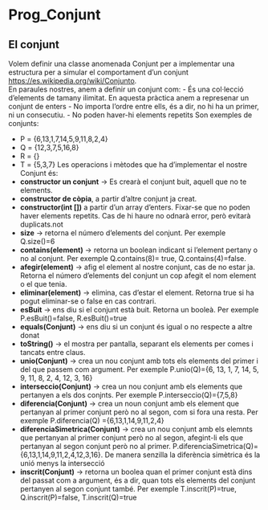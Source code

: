 # Prog_Conjunt
## El conjunt
Volem definir una classe anomenada Conjunt per a implementar una estructura per a simular el
comportament d’un conjunt https://es.wikipedia.org/wiki/Conjunto.  
En paraules nostres, anem a definir un conjunt com: - És una col·lecció d’elements de tamany ilimitat.
En aquesta pràctica anem a represenar un conjunt de enters - No importa l’ordre entre ells, és a dir, no
hi ha un primer, ni un consecutiu. - No poden haver-hi elements repetits
Son exemples de conjunts:  
- P = {6,13,1,7,14,5,9,11,8,2,4}
- Q = {12,3,7,5,16,8}
- R = {}
- T = {5,3,7}
Les operacions i mètodes que ha d’implementar el nostre Conjunt és:  
- **constructor un conjunt** → Es crearà el conjunt buit, aquell que no te elements.
- **constructor de còpia**, a partir d’altre conjunt ja creat.
- **constructor(int [])** a partir d’un array d’enters. Fixar-se que no poden haver elements
repetits. Cas de hi haure no odnarà error, però evitarà duplicats.not
- **size** → retorna el número d’elements del conjunt. Per exemple Q.size()=6
- **contains(element)** → retorna un boolean indicant si l’element pertany o no al conjunt. Per
exemple Q.contains(8)= true, Q.contains(4)=false.
- **afegir(element)** → afig el element al nostre conjunt, cas de no estar ja. Retorna el número
d’elements del conjunt un cop afegit el nom element o el que tenia.
- **eliminar(element)** → elimina, cas d’estar el element. Retorna true si ha pogut eliminar-se o
false en cas contrari.
- **esBuit** → ens diu si el conjunt està buit. Retorna un booleà. Per exemple P.esBuit()=false,
R.esBuit()=true
- **equals(Conjunt)** → ens diu si un conjunt és igual o no respecte a altre donat
- **toString()** → el mostra per pantalla, separant els elements per comes i tancats entre claus.
- **unio(Conjunt)** → crea un nou conjunt amb tots els elements del primer i del que passem com
argument. Per exemple P.unio(Q)={6, 13, 1, 7, 14, 5, 9, 11, 8, 2, 4, 12, 3,
16}
- **interseccio(Conjunt)** → crea un nou conjunt amb els elements que pertanyen a els dos
conjnts. Per exemple P.interseccio(Q)={7,5,8}
- **diferencia(Conjunt)** → crea un noun conjunt amb els element que pertanyan al primer conjunt però no al segon, com si fora una resta. Per exemple P.diferencia(Q)
={6,13,1,14,9,11,2,4}
- **diferenciaSimetrica(Conjunt)** → crea un nou conjunt amb els elemnts que pertanyan al
primer conjunt però no al segon, afegint-li els que pertanyan al segon conjunt però no al primer.
P.diferenciaSimetrica(Q)={6,13,1,14,9,11,2,4,12,3,16}. De manera senzilla la
diferència simètrica és la unió menys la intersecció
- **inscrit(Conjunt)** → retorna un boolea quan el primer conjunt està dins del passat com a
argument, és a dir, quan tots els elements del conjunt pertanyen al segon conjunt també. Per
exemple T.inscrit(P)=true, Q.inscrit(P)=false, T.inscrit(Q)=true
